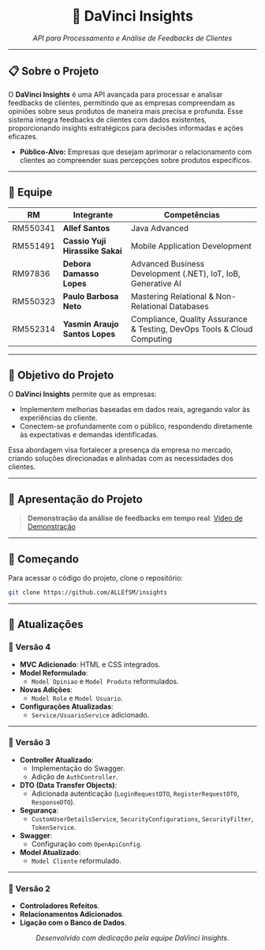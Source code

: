 <div align="center">
    <h1>🚀 DaVinci Insights</h1>
    <p><i>API para Processamento e Análise de Feedbacks de Clientes</i></p>
</div>

---

## 📋 Sobre o Projeto

O **DaVinci Insights** é uma API avançada para processar e analisar feedbacks de clientes, permitindo que as empresas compreendam as opiniões sobre seus produtos de maneira mais precisa e profunda. Esse sistema integra feedbacks de clientes com dados existentes, proporcionando insights estratégicos para decisões informadas e ações eficazes.

- **Público-Alvo:** Empresas que desejam aprimorar o relacionamento com clientes ao compreender suas percepções sobre produtos específicos.

---

## 👥 Equipe

| RM       | Integrante                    | Competências                                                                                  |
|----------|--------------------------------|-----------------------------------------------------------------------------------------------|
| RM550341 | **Allef Santos**               | Java Advanced                                                                                |
| RM551491 | **Cassio Yuji Hirassike Sakai**| Mobile Application Development                                                               |
| RM97836  | **Debora Damasso Lopes**       | Advanced Business Development (.NET), IoT, IoB, Generative AI                                |
| RM550323 | **Paulo Barbosa Neto**         | Mastering Relational & Non-Relational Databases                                              |
| RM552314 | **Yasmin Araujo Santos Lopes** | Compliance, Quality Assurance & Testing, DevOps Tools & Cloud Computing                      |

---

## 🎯 Objetivo do Projeto

O **DaVinci Insights** permite que as empresas:

- Implementem melhorias baseadas em dados reais, agregando valor às experiências do cliente.
- Conectem-se profundamente com o público, respondendo diretamente às expectativas e demandas identificadas.

Essa abordagem visa fortalecer a presença da empresa no mercado, criando soluções direcionadas e alinhadas com as necessidades dos clientes.

---

## 🎥 Apresentação do Projeto

> **Demonstração da análise de feedbacks em tempo real**: [Vídeo de Demonstração](https://www.youtube.com/playlist?list=PLtsjpUU5tm1qCcwibH5k0_9ECj-kHGzVx)

---

## 🚀 Começando

Para acessar o código do projeto, clone o repositório:

```bash
git clone https://github.com/ALLEfSM/insights
```

---

## 📌 Atualizações

### 📄 Versão 4
- **MVC Adicionado**: HTML e CSS integrados.
- **Model Reformulado**:
    - `Model Opiniao` e `Model Produto` reformulados.
- **Novas Adições**:
    - `Model Role` e `Model Usuario`.
- **Configurações Atualizadas**:
    - `Service/UsuarioService` adicionado.

---

### 📄 Versão 3
- **Controller Atualizado**:
    - Implementação do Swagger.
    - Adição de `AuthController`.
- **DTO (Data Transfer Objects)**:
    - Adicionada autenticação (`LoginRequestDTO`, `RegisterRequestDTO`, `ResponseDTO`).
- **Segurança**:
    - `CustomUserDetailsService`, `SecurityConfigurations`, `SecurityFilter`, `TokenService`.
- **Swagger**:
    - Configuração com `OpenApiConfig`.
- **Model Atualizado**:
    - `Model Cliente` reformulado.

---

### 📄 Versão 2
- **Controladores Refeitos**.
- **Relacionamentos Adicionados**.
- **Ligação com o Banco de Dados**.

<div align="center"> <i>Desenvolvido com dedicação pela equipe DaVinci Insights.</i> </div>

